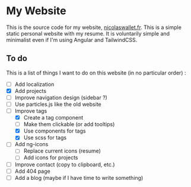 # My Website

This is the source code for my website, [nicolaswallet.fr](https://nicolaswallet.fr). This is a simple static personal website with my resume.
It is voluntarily simple and minimalist even if I'm using Angular and TailwindCSS.

## To do

This is a list of things I want to do on this website (in no particular order) :

- [ ] Add localization
- [x] Add projects
- [ ] Improve navigation design (sidebar ?)
- [ ] Use particles.js like the old website
- [ ] Improve tags
  - [x] Create a tag component
  - [ ] Make them clickable (or add tooltips)
  - [x] Use components for tags
  - [x] Use scss for tags
- [ ] Add ng-icons
  - [ ] Replace current icons (resume)
  - [ ] Add icons for projects
- [ ] Improve contact (copy to clipboard, etc.)
- [ ] Add 404 page
- [ ] Add a blog (maybe if I have time to write something)
